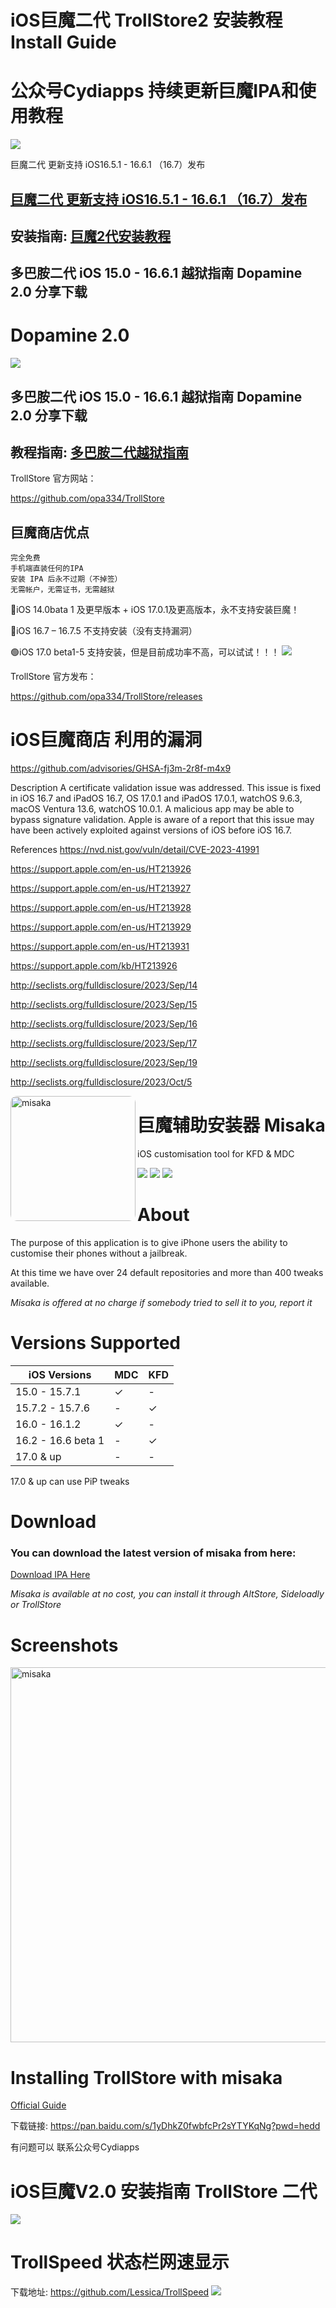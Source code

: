 # iOS巨魔二代 TrollStore2 安装教程 Install Guide

# 公众号Cydiapps 持续更新巨魔IPA和使用教程
![](https://mmbiz.qpic.cn/mmbiz_jpg/CqwzFPUx3ctlvhiaKFaaIwemTHgsib2zcTsXNvRxq9NGzEMQOUibFfKKvhuaC0U5SYLOV15EhjCLcvtruYkiaa6ang/640?wx_fmt=jpeg&wxfrom=5&wx_lazy=1&wx_co=1)

巨魔二代 更新支持 iOS16.5.1 - 16.6.1 （16.7）发布
## [巨魔二代 更新支持 iOS16.5.1 - 16.6.1 （16.7）发布](https://mp.weixin.qq.com/s?__biz=Mzg5OTgzNTgxNQ==&mid=2247499810&idx=1&sn=baa2a4d4788e11b5aa2728e9d6e853b4&chksm=c04fb2eaf7383bfc286ba52cee717d64e45063cdb6cf6026607ccfc717cf0e1fa8d29c744193&mpshare=1&scene=23&srcid=010325KqeD9sZ1JtPgQpP17y&sharer_shareinfo=fc90923edee2f19de2f26f72b9e1bcfe&sharer_shareinfo_first=fc90923edee2f19de2f26f72b9e1bcfe#rd)

## 安装指南: [巨魔2代安装教程](https://mp.weixin.qq.com/s?__biz=Mzg5OTgzNTgxNQ==&mid=2247498844&idx=1&sn=b497c933929829ae3775bfd5f9db2294&chksm=c04f8e94f73807822aff9f55a5abad8fb493a7a1a87e7fa3d3cc9e602d1ea5f2695419e25b92&mpshare=1&scene=23&srcid=1129WPEBZ0T9ak21rD5gAmiV&sharer_shareinfo=67a45866776d013ee0dd8d8fcd14e96e&sharer_shareinfo_first=67a45866776d013ee0dd8d8fcd14e96e#rd)

## 多巴胺二代 iOS 15.0 - 16.6.1 越狱指南 Dopamine 2.0 分享下载
# Dopamine 2.0
![](https://mmbiz.qpic.cn/mmbiz_jpg/CqwzFPUx3csLicMGRZMuicQ6jy6qJ8uF1Q1EAvx9PKIH44ozTNBUqWLR7jkt1oicc8icWgdKkVt26Q2Z06kl5rPu1w/640?wx_fmt=jpeg&wxfrom=5&wx_lazy=1&wx_co=1)
## 多巴胺二代 iOS 15.0 - 16.6.1 越狱指南 Dopamine 2.0 分享下载
## 教程指南: [多巴胺二代越狱指南](https://mp.weixin.qq.com/s?__biz=Mzg5OTgzNTgxNQ==&mid=2247501067&idx=1&sn=6f9f9593c45d306abefb8665ff2a4d56&chksm=c04fb7c3f7383ed5578eac45c7e117b981304dbcb03a110f6357ff8010903dda572e6aa1d082&mpshare=1&scene=23&srcid=0220VmDogq6j8CKck41UfAHA&sharer_shareinfo=958ba8519e1011f509a07fe8b5e6f55a&sharer_shareinfo_first=958ba8519e1011f509a07fe8b5e6f55a#rd)

TrollStore 官方网站：

https://github.com/opa334/TrollStore

## 巨魔商店优点
```
完全免费
手机端直装任何的IPA
安装 IPA 后永不过期（不掉签）
无需帐户，无需证书，无需越狱
```
🔴iOS 14.0bata 1 及更早版本 + iOS 17.0.1及更高版本，永不支持安装巨魔！

🔴iOS 16.7 – 16.7.5 不支持安装（没有支持漏洞）

🟢iOS 17.0 beta1-5 支持安装，但是目前成功率不高，可以试试！！！
![](https://mmbiz.qpic.cn/mmbiz_png/CqwzFPUx3cuxOXv4427PHbKicbiaE8PibVYXMC5sxGGYEmjiaGtKbplkU3IWOfcrqY5FfrmibuUmGao4suQdFyialX6A/640?wx_fmt=png&from=appmsg&wxfrom=5&wx_lazy=1&wx_co=1)

TrollStore 官方发布：

https://github.com/opa334/TrollStore/releases

# iOS巨魔商店 利用的漏洞
https://github.com/advisories/GHSA-fj3m-2r8f-m4x9

Description
A certificate validation issue was addressed. This issue is fixed in iOS 16.7 and iPadOS 16.7, OS 17.0.1 and iPadOS 17.0.1, watchOS 9.6.3, macOS Ventura 13.6, watchOS 10.0.1. A malicious app may be able to bypass signature validation. Apple is aware of a report that this issue may have been actively exploited against versions of iOS before iOS 16.7.

References
https://nvd.nist.gov/vuln/detail/CVE-2023-41991

https://support.apple.com/en-us/HT213926

https://support.apple.com/en-us/HT213927

https://support.apple.com/en-us/HT213928

https://support.apple.com/en-us/HT213929

https://support.apple.com/en-us/HT213931

https://support.apple.com/kb/HT213926

http://seclists.org/fulldisclosure/2023/Sep/14

http://seclists.org/fulldisclosure/2023/Sep/15

http://seclists.org/fulldisclosure/2023/Sep/16

http://seclists.org/fulldisclosure/2023/Sep/17

http://seclists.org/fulldisclosure/2023/Sep/19

http://seclists.org/fulldisclosure/2023/Oct/5

<p align="left">
  <img align="left" height="200" src="https://cdn.discordapp.com/attachments/1157757093097521162/1181224754993184848/App_Store-removebg-preview.png" alt="misaka" style="float: left; border-radius: 10px;"/>
</p>

# 巨魔辅助安装器 Misaka

iOS customisation tool for KFD & MDC
<div>
  <a href="https://github.com/straight-tamago/misaka/releases"><img src="https://img.shields.io/github/downloads/straight-tamago/misaka/total?color=d774d5" /></a>
  <a href="https://github.com/straight-tamago/misaka/releases/latest"><img src="https://img.shields.io/github/v/release/straight-tamago/misaka?color=d774d5" /></a>
  <a href="https://bento.me/straight-tamago"><img src="https://img.shields.io/static/v1?style=social&message=@straight-tamago&color=768CFF&logo=X&logoColor=000000&label=" /></a>
</div>
<div class="clear"></div>

#
About
======
The purpose of this application is to give iPhone users the ability to customise their phones without a jailbreak.

At this time we have over 24 default repositories and more than 400 tweaks available.

*Misaka is offered at no charge if somebody tried to sell it to you, report it*
#
Versions Supported
======
| iOS Versions | MDC | KFD |
| - | - | - |
| 15.0 - 15.7.1 | ✓ | - |
| 15.7.2 - 15.7.6 | - | ✓ |
| 16.0 - 16.1.2 | ✓ | - |
| 16.2 - 16.6 beta 1 | - | ✓ |
| 17.0 & up | - | - |

17.0 & up can use PiP tweaks


Download
======
<h3>You can download the latest version of misaka from here:</h3>

[Download IPA Here](https://github.com/straight-tamago/misaka/releases/latest)

*Misaka is available at no cost, you can install it through AltStore, Sideloadly or TrollStore*

Screenshots
==========

<p align="left">
  <img src="https://media.discordapp.net/attachments/1157757093097521162/1181245992822128640/out.png" alt="misaka" width="MISAKA" height="600"/>
</p>

Installing TrollStore with misaka
======
[Official Guide](https://ios.cfw.guide/installing-trollhelper-misaka/)


下载链接: https://pan.baidu.com/s/1yDhkZ0fwbfcPr2sYTYKqNg?pwd=hedd 

有问题可以 联系公众号Cydiapps

# iOS巨魔V2.0 安装指南 TrollStore 二代
![](https://mmbiz.qpic.cn/mmbiz_png/CqwzFPUx3cud7OvxDicIWBuNNtBsBRYcmlhwlIicibo0P9ia82gcL3GjQqHicFfe8tANSAmKE7vHdvNa5ibfeib6bRuog/640?wx_fmt=png&from=appmsg&wxfrom=5&wx_lazy=1&wx_co=1)

# TrollSpeed 状态栏网速显示

下载地址: https://github.com/Lessica/TrollSpeed
![](https://user-images.githubusercontent.com/5410705/213263734-1ef1b553-88d4-41cc-856e-891ea08d185c.jpeg)


